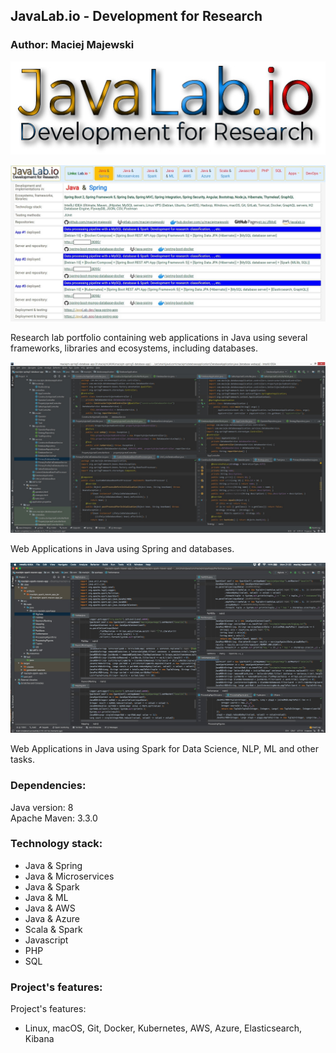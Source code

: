 ## JavaLab.io - Development for Research

### Author: Maciej Majewski


![JavaLab.io](/images/javalab.io.jpg)


![Research lab portfolio containing web applications in Java using several frameworks, libraries and ecosystems, including databases](/images/java-lab-apps.jpg)

Research lab portfolio containing web applications in Java using several frameworks, libraries and ecosystems, including databases. 

![Web Applications in Java using Spring and databases](/images/SpringWebApp-databaseapp-controllers-beans.jpg)

Web Applications in Java using Spring and databases.

![Web Applications in Java using Spark for Data Science, NLP, ML and other tasks](/images/java-spark-apps.jpg)

Web Applications in Java using Spark for Data Science, NLP, ML and other tasks.

### Dependencies:
Java version: 8 <br />
Apache Maven: 3.3.0

### Technology stack:
* Java & Spring
* Java & Microservices
* Java & Spark
* Java & ML
* Java & AWS
* Java & Azure
* Scala & Spark
* Javascript
* PHP
* SQL

### Project's features: 
Project's features:
* Linux, macOS, Git, Docker, Kubernetes, AWS, Azure, Elasticsearch, Kibana

